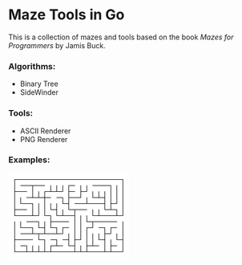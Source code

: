 # Maze Tools in Go
This is a collection of mazes and tools based on the book *Mazes for Programmers* by Jamis Buck.

### Algorithms:
* Binary Tree
* SideWinder

### Tools:
* ASCII Renderer
* PNG Renderer

### Examples: 
![Maze](assets/maze.png)